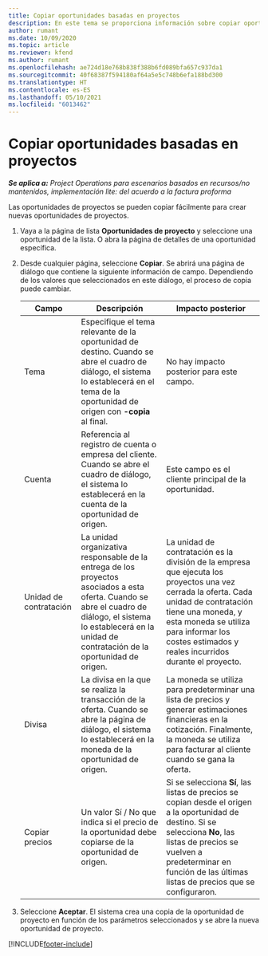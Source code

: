 ```yaml
---
title: Copiar oportunidades basadas en proyectos
description: En este tema se proporciona información sobre copiar oportunidades basadas en proyectos en Project Operations.
author: rumant
ms.date: 10/09/2020
ms.topic: article
ms.reviewer: kfend
ms.author: rumant
ms.openlocfilehash: ae724d18e768b838f388b6fd089bfa657c937da1
ms.sourcegitcommit: 40f68387f594180af64a5e5c748b6efa188bd300
ms.translationtype: HT
ms.contentlocale: es-ES
ms.lasthandoff: 05/10/2021
ms.locfileid: "6013462"
---
```

# <a name="copy-project-based-opportunities"></a>Copiar oportunidades basadas en proyectos

_**Se aplica a:** Project Operations para escenarios basados en recursos/no mantenidos, implementación lite: del acuerdo a la factura proforma_


Las oportunidades de proyectos se pueden copiar fácilmente para crear nuevas oportunidades de proyectos. 

1. Vaya a la página de lista **Oportunidades de proyecto** y seleccione una oportunidad de la lista. O abra la página de detalles de una oportunidad específica. 
2. Desde cualquier página, seleccione **Copiar**. Se abrirá una página de diálogo que contiene la siguiente información de campo. Dependiendo de los valores que seleccionados en este diálogo, el proceso de copia puede cambiar.

    | **Campo** | **Descripción** | **Impacto posterior** |
    | --- | --- | --- |
    | Tema | Especifique el tema relevante de la oportunidad de destino. Cuando se abre el cuadro de diálogo, el sistema lo establecerá en el tema de la oportunidad de origen con **-copia** al final. | No hay impacto posterior para este campo. |
    | Cuenta | Referencia al registro de cuenta o empresa del cliente. Cuando se abre el cuadro de diálogo, el sistema lo establecerá en la cuenta de la oportunidad de origen. | Este campo es el cliente principal de la oportunidad. |
    | Unidad de contratación | La unidad organizativa responsable de la entrega de los proyectos asociados a esta oferta. Cuando se abre el cuadro de diálogo, el sistema lo establecerá en la unidad de contratación de la oportunidad de origen. | La unidad de contratación es la división de la empresa que ejecuta los proyectos una vez cerrada la oferta. Cada unidad de contratación tiene una moneda, y esta moneda se utiliza para informar los costes estimados y reales incurridos durante el proyecto. |
    | Divisa | La divisa en la que se realiza la transacción de la oferta. Cuando se abre la página de diálogo, el sistema lo establecerá en la moneda de la oportunidad de origen. | La moneda se utiliza para predeterminar una lista de precios y generar estimaciones financieras en la cotización. Finalmente, la moneda se utiliza para facturar al cliente cuando se gana la oferta. |
    | Copiar precios | Un valor Sí / No que indica si el precio de la oportunidad debe copiarse de la oportunidad de origen. | Si se selecciona **Sí**, las listas de precios se copian desde el origen a la oportunidad de destino. Si se selecciona **No**, las listas de precios se vuelven a predeterminar en función de las últimas listas de precios que se configuraron. |

3. Seleccione **Aceptar**. El sistema crea una copia de la oportunidad de proyecto en función de los parámetros seleccionados y se abre la nueva oportunidad de proyecto.


[!INCLUDE[footer-include](../includes/footer-banner.md)]